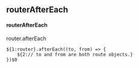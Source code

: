 ## routerAfterEach
#### routerAfterEach
router.afterEach
```
${1:router}.afterEach((to, from) => {
	${2:// to and from are both route objects.}
})$0
```